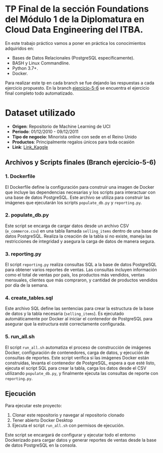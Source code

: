 # TP Final de la sección Foundations del Módulo 1 de la Diplomatura en Cloud Data Engineering del ITBA.

En este trabajo práctico vamos a poner en práctica los conocimientos adquiridos en:

- Bases de Datos Relacionales (PostgreSQL específicamente).
- BASH y Linux Commandline.
- Python 3.7+.
- Docker.

Para realizar este tp en cada branch se fue dejando las respuestas a cada ejercicio propuesto. En la branch [ejercicio-5-6](https://github.com/JuanPabloAnselmo/itba-cloud-architecting-2024/tree/ejercicio-5-6) se encuentra el ejercicio final completo todo automatizado.

# Dataset utilizado

- **Origen**: Repositorio de Machine Learning de UCI
- **Período**: 01/12/2010 - 09/12/2011
- **Tipo de negocio**: Minorista online con sede en el Reino Unido
- **Productos**: Principalmente regalos únicos para toda ocasión
- **Link**: [Link_Kaggle](https://www.kaggle.com/datasets/carrie1/ecommerce-data)


## Archivos y Scripts finales (Branch ejercicio-5-6)

### 1. Dockerfile

El Dockerfile define la configuración para construir una imagen de Docker que incluye las dependencias necesarias y los scripts para interactuar con una base de datos PostgreSQL. Este archivo se utiliza para construir las imágenes que ejecutarán los scripts `populate_db.py` y `reporting.py`.

### 2. populate_db.py

Este script se encarga de cargar datos desde un archivo CSV (`e_commerce.csv`) en una tabla llamada `selling_items` dentro de una base de datos PostgreSQL. Realiza la creación de la tabla si no existe, maneja las restricciones de integridad y asegura la carga de datos de manera segura.

### 3. reporting.py

El script `reporting.py` realiza consultas SQL a la base de datos PostgreSQL para obtener varios reportes de ventas. Las consultas incluyen información como el total de ventas por país, los productos más vendidos, ventas mensuales, clientes que más compraron, y cantidad de productos vendidos por día de la semana.

### 4. create_tables.sql

Este archivo SQL define las sentencias para crear la estructura de la base de datos y la tabla necesaria (`selling_items`). Es ejecutado automáticamente por Docker al iniciar el contenedor de PostgreSQL para asegurar que la estructura esté correctamente configurada.

### 5. run_all.sh

El script `run_all.sh` automatiza el proceso de construcción de imágenes Docker, configuración de contenedores, carga de datos, y ejecución de consultas de reportes. Este script verifica si las imágenes Docker están construidas, levanta el contenedor de PostgreSQL, espera a que esté listo, ejecuta el script SQL para crear la tabla, carga los datos desde el CSV utilizando `populate_db.py`, y finalmente ejecuta las consultas de reporte con `reporting.py`.

## Ejecución

Para ejecutar este proyecto:

1. Clonar este repositorio y navegar al repositorio clonado
2. Tener abierto Docker Desktop
3. Ejecuta el script `run_all.sh` con permisos de ejecución.
   
Este script se encargará de configurar y ejecutar todo el entorno Dockerizado para cargar datos y generar reportes de ventas desde la base de datos PostgreSQL en la consola.
